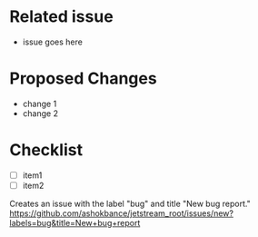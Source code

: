 # Related issue
- issue goes here

# Proposed Changes
- change 1
- change 2

# Checklist
- [ ] item1
- [ ] item2

Creates an issue with the label "bug" and title "New bug report."
https://github.com/ashokbance/jetstream_root/issues/new?labels=bug&title=New+bug+report
